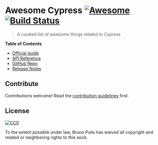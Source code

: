 # Awesome Cypress [![Awesome](https://awesome.re/badge.svg)](https://awesome.re) [![Build Status](https://travis-ci.org/brunopulis/awesome-cypress.svg?branch=master)](https://travis-ci.org/brunopulis/awesome-cypress)

> A curated list of awesome things related to Cypress

**Table of Contents**

* [Official guide](https://docs.cypress.io/guides/overview/why-cypress.html)
* [API Reference](https://docs.cypress.io/api/api/table-of-contents.html)
* [GitHub Repo](https://github.com/cypress-io/cypress)
* [Release Notes](https://github.com/cypress-io/cypress/releases)


## Contribute

Contributions welcome! Read the [contribution guidelines](contributing.md) first.


## License

[![CC0](https://mirrors.creativecommons.org/presskit/buttons/88x31/svg/cc-zero.svg)](https://creativecommons.org/publicdomain/zero/1.0)

To the extent possible under law, Bruno Pulis has waived all copyright and
related or neighboring rights to this work.
